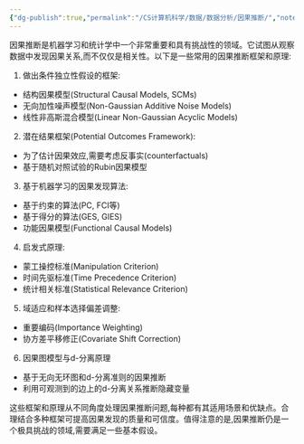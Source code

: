 ```yaml
---
{"dg-publish":true,"permalink":"/CS计算机科学/数据/数据分析/因果推断/","noteIcon":"","created":"2024-06-22T22:30:29.846+08:00","updated":"2024-04-24T00:10:13.000+08:00"}
---
```



因果推断是机器学习和统计学中一个非常重要和具有挑战性的领域。它试图从观察数据中发现因果关系,而不仅仅是相关性。以下是一些常用的因果推断框架和原理:

1. 做出条件独立性假设的框架:
- 结构因果模型(Structural Causal Models, SCMs)
- 无向加性噪声模型(Non-Gaussian Additive Noise Models)
- 线性非高斯混合模型(Linear Non-Gaussian Acyclic Models)

2. 潜在结果框架(Potential Outcomes Framework):
- 为了估计因果效应,需要考虑反事实(counterfactuals)
- 基于随机对照试验的Rubin因果模型

3. 基于机器学习的因果发现算法:
- 基于约束的算法(PC, FCI等)
- 基于得分的算法(GES, GIES)
- 功能因果模型(Functional Causal Models)

4. 启发式原理:
- 蒙工操控标准(Manipulation Criterion)
- 时间先驱标准(Time Precedence Criterion)
- 统计相关标准(Statistical Relevance Criterion)

5. 域适应和样本选择偏差调整:
- 重要编码(Importance Weighting)
- 协方差平移修正(Covariate Shift Correction)

6. 因果图模型与d-分离原理
- 基于无向无环图和d-分离准则的因果推断
- 利用可观测到的边上的d-分离关系推断隐藏变量

这些框架和原理从不同角度处理因果推断问题,每种都有其适用场景和优缺点。合理结合多种框架可提高因果发现的质量和可信度。值得注意的是,因果推断仍是一个极具挑战的领域,需要满足一些基本假设。